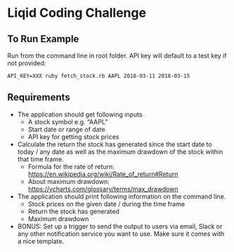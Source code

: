# Liqid Coding Challenge
## To Run Example
Run from the command line in root folder. API key will default to a test key if not provided:

`API_KEY=XXX ruby fetch_stock.rb AAPL 2018-03-11 2018-03-15`

## Requirements
- The application should get following inputs
  - A stock symbol e.g. “AAPL”
  - Start date or range of date
  - API key for getting stock prices
- Calculate the return the stock has generated since the start date to today / any date as
well as the maximum drawdown of the stock within that time frame.
  - Formula for the rate of return:
https://en.wikipedia.org/wiki/Rate_of_return#Return
  - About maximum drawdown: https://ycharts.com/glossary/terms/max_drawdown
- The application should print following information on the command line.
  - Stock prices on the given date / during the time frame
  - Return the stock has generated
  - Maximum drawdown
- BONUS: Set up a trigger to send the output to users via email, Slack or any other
notification service you want to use. Make sure it comes with a nice template.
